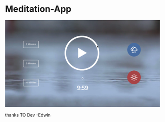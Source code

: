 # Meditation-App

![alt text](https://github.com/pcentric/Meditation-App/blob/master/svg/Screenshot%20from%202019-08-01%2020-30-16.png)

thanks TO Dev -Edwin
